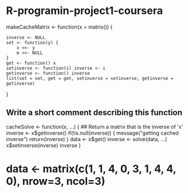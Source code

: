 # R-programin-project1-coursera
makeCacheMatrix <- function(x = matrix()) {

	inverse <- NULL
	set <- function(y) {
		x <<- y
		m <<- NULL
	}
	get <- function() x
	setinverse <- function(i) inverse <- i
	getinverse <- function() inverse
	list(set = set, get = get, setinverse = setinverse, getinverse = getinverse)
}


## Write a short comment describing this function

cacheSolve <- function(x, ...) {
        ## Return a matrix that is the inverse of 'x'
        inverse <- x$getinverse()
        if(!is.null(inverse)) {
        	message("getting cached inverse")
        	return(inverse)
        }
        data <- x$get()
        inverse <- solve(data, ...)
        x$setinverse(inverse)
        inverse
}

# data <- matrix(c(1, 1, 4, 0, 3, 1, 4, 4, 0), nrow=3, ncol=3)

